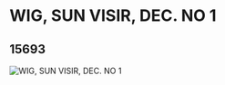 # WIG, SUN VISIR, DEC. NO 1
## 15693
![WIG, SUN VISIR, DEC. NO 1](https://lc-www-live-s.legocdn.com/media/bricks/5/2/6053803.jpg)